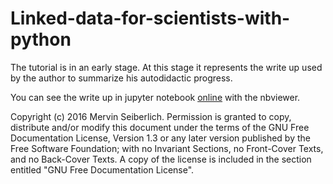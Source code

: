 # Linked-data-for-scientists-with-python

The tutorial is in an early stage. At this stage it represents the write up used by the author to summarize his autodidactic progress.

You can see the write up in jupyter notebook [online](https://nbviewer.jupyter.org/github/LibrEars/Linked-data-for-scientists-with-python/blob/master/Linked%20data%20for%20scientists%20with%20python%20-%20Part%201.ipynb) with the nbviewer.

Copyright (c) 2016 Mervin Seiberlich. Permission is granted to copy, distribute and/or modify this document under the terms of the GNU Free Documentation License, Version 1.3 or any later version published by the Free Software Foundation; with no Invariant Sections, no Front-Cover Texts, and no Back-Cover Texts. A copy of the license is included in the section entitled "GNU Free Documentation License".
